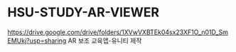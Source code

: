 # HSU-STUDY-AR-VIEWER
https://drive.google.com/drive/folders/1XVwVXBTEk04sx23XF1O_n01D_SmEMUkj?usp=sharing
AR 보조 교육앱-유니티 제작
